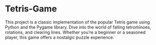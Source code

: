 # Tetris-Game
This project is a classic implementation of the popular Tetris game using Python and the Pygame library. Dive into the world of falling tetrominoes, rotations, and clearing lines. Whether you’re a beginner or a seasoned player, this game offers a nostalgic puzzle experience.
